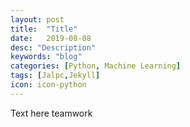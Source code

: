```yaml
---
layout: post
title:  "Title"
date:   2019-08-08
desc: "Description"
keywords: "blog"
categories: [Python, Machine Learning]
tags: [Jalpc,Jekyll]
icon: icon-python
---
```

Text here
teamwork
